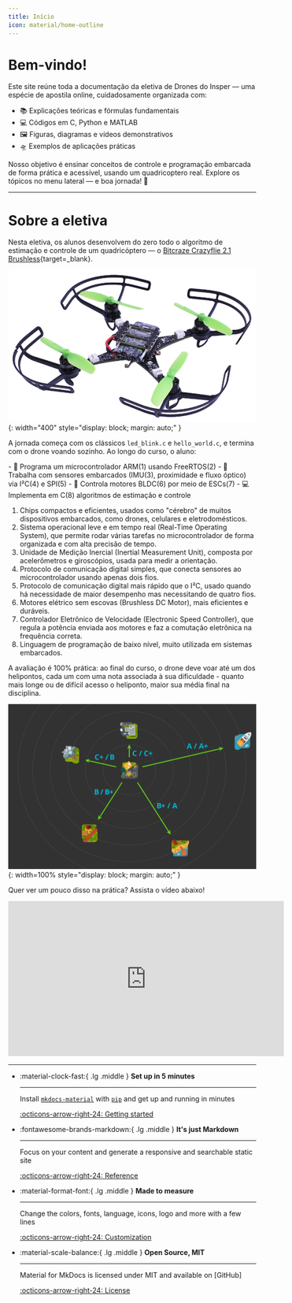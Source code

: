 ```yaml
---
title: Início
icon: material/home-outline
---
```


# Bem-vindo!

Este site reúne toda a documentação da eletiva de Drones do Insper — uma espécie de apostila online, cuidadosamente organizada com:

- 📚 Explicações teóricas e fórmulas fundamentais
- 💻 Códigos em C, Python e MATLAB
- 🖼️ Figuras, diagramas e vídeos demonstrativos
- 🛸 Exemplos de aplicações práticas

Nosso objetivo é ensinar conceitos de controle e programação embarcada de forma prática e acessível, usando um quadricoptero real. Explore os tópicos no menu lateral — e boa jornada! 🚀

---

# Sobre a eletiva

Nesta eletiva, os alunos desenvolvem do zero todo o algoritmo de estimação e controle de um quadricóptero — o [Bitcraze Crazyflie 2.1 Brushless](https://www.bitcraze.io/products/crazyflie-2-1-brushless/){target=_blank}.

![Crazyflie](images/crazyflie.png){: width="400" style="display: block; margin: auto;" }

A jornada começa com os clássicos `led_blink.c` e `hello_world.c`, e termina com o drone voando sozinho. Ao longo do curso, o aluno:

<div class="annotate" markdown>
- 🧠 Programa um microcontrolador ARM(1) usando FreeRTOS(2)
- 📡 Trabalha com sensores embarcados (IMU(3), proximidade e fluxo óptico) via I²C(4) e SPI(5)
- 🔧 Controla motores BLDC(6) por meio de ESCs(7)
- 💻 Implementa em C(8) algoritmos de estimação e controle
</div>

1. Chips compactos e eficientes, usados como "cérebro" de muitos dispositivos embarcados, como drones, celulares e eletrodomésticos.
2. Sistema operacional leve e em tempo real (Real-Time Operating System), que permite rodar várias tarefas no microcontrolador de forma organizada e com alta precisão de tempo.
3. Unidade de Medição Inercial (Inertial Measurement Unit), composta por acelerômetros e giroscópios, usada para medir a orientação.
4. Protocolo de comunicação digital simples, que conecta sensores ao microcontrolador usando apenas dois fios.
5. Protocolo de comunicação digital mais rápido que o I²C, usado quando há necessidade de maior desempenho mas necessitando de quatro fios.
6. Motores elétrico sem escovas (Brushless DC Motor), mais eficientes e duráveis.
7. Controlador Eletrônico de Velocidade (Electronic Speed Controller), que regula a potência enviada aos motores e faz a comutação eletrônica na frequência correta.
8. Linguagem de programação de baixo nível, muito utilizada em sistemas embarcados.

A avaliação é 100% prática: ao final do curso, o drone deve voar até um dos helipontos, cada um com uma nota associada à sua dificuldade - quanto mais longe ou de difícil acesso o heliponto, maior sua média final na disciplina.

![Alvos](images/alvos.svg){: width=100% style="display: block; margin: auto;" }

Quer ver um pouco disso na prática? Assista o vídeo abaixo!

<div align="center">
  <iframe width="560" height="315" 
          src="https://www.youtube.com/embed/BWKetwaHiyc?si=Z6z0i3ECyBbCU5V8" 
          frameborder="0" 
          allowfullscreen>
  </iframe>
</div>

---

<div class="grid cards" markdown>

-   :material-clock-fast:{ .lg .middle } __Set up in 5 minutes__

    ---

    Install [`mkdocs-material`](#) with [`pip`](#) and get up
    and running in minutes

    [:octicons-arrow-right-24: Getting started](#)

-   :fontawesome-brands-markdown:{ .lg .middle } __It's just Markdown__

    ---

    Focus on your content and generate a responsive and searchable static site

    [:octicons-arrow-right-24: Reference](#)

-   :material-format-font:{ .lg .middle } __Made to measure__

    ---

    Change the colors, fonts, language, icons, logo and more with a few lines

    [:octicons-arrow-right-24: Customization](#)

-   :material-scale-balance:{ .lg .middle } __Open Source, MIT__

    ---

    Material for MkDocs is licensed under MIT and available on [GitHub]

    [:octicons-arrow-right-24: License](#)

</div>
